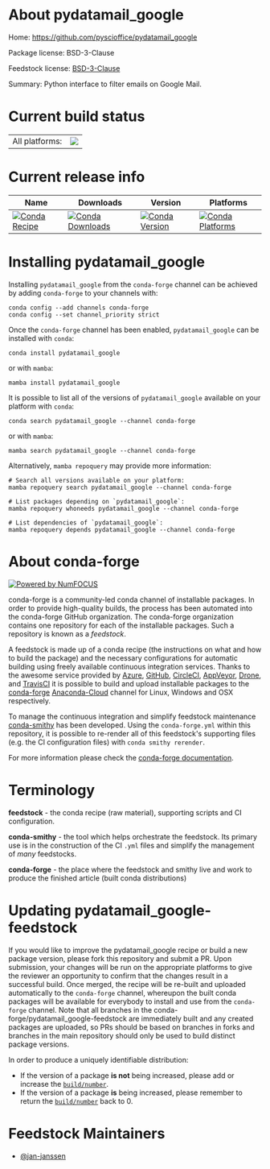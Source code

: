 About pydatamail_google
=======================

Home: https://github.com/pyscioffice/pydatamail_google

Package license: BSD-3-Clause

Feedstock license: [BSD-3-Clause](https://github.com/conda-forge/pydatamail_google-feedstock/blob/main/LICENSE.txt)

Summary: Python interface to filter emails on Google Mail.

Current build status
====================


<table><tr><td>All platforms:</td>
    <td>
      <a href="https://dev.azure.com/conda-forge/feedstock-builds/_build/latest?definitionId=15420&branchName=main">
        <img src="https://dev.azure.com/conda-forge/feedstock-builds/_apis/build/status/pydatamail_google-feedstock?branchName=main">
      </a>
    </td>
  </tr>
</table>

Current release info
====================

| Name | Downloads | Version | Platforms |
| --- | --- | --- | --- |
| [![Conda Recipe](https://img.shields.io/badge/recipe-pydatamail_google-green.svg)](https://anaconda.org/conda-forge/pydatamail_google) | [![Conda Downloads](https://img.shields.io/conda/dn/conda-forge/pydatamail_google.svg)](https://anaconda.org/conda-forge/pydatamail_google) | [![Conda Version](https://img.shields.io/conda/vn/conda-forge/pydatamail_google.svg)](https://anaconda.org/conda-forge/pydatamail_google) | [![Conda Platforms](https://img.shields.io/conda/pn/conda-forge/pydatamail_google.svg)](https://anaconda.org/conda-forge/pydatamail_google) |

Installing pydatamail_google
============================

Installing `pydatamail_google` from the `conda-forge` channel can be achieved by adding `conda-forge` to your channels with:

```
conda config --add channels conda-forge
conda config --set channel_priority strict
```

Once the `conda-forge` channel has been enabled, `pydatamail_google` can be installed with `conda`:

```
conda install pydatamail_google
```

or with `mamba`:

```
mamba install pydatamail_google
```

It is possible to list all of the versions of `pydatamail_google` available on your platform with `conda`:

```
conda search pydatamail_google --channel conda-forge
```

or with `mamba`:

```
mamba search pydatamail_google --channel conda-forge
```

Alternatively, `mamba repoquery` may provide more information:

```
# Search all versions available on your platform:
mamba repoquery search pydatamail_google --channel conda-forge

# List packages depending on `pydatamail_google`:
mamba repoquery whoneeds pydatamail_google --channel conda-forge

# List dependencies of `pydatamail_google`:
mamba repoquery depends pydatamail_google --channel conda-forge
```


About conda-forge
=================

[![Powered by
NumFOCUS](https://img.shields.io/badge/powered%20by-NumFOCUS-orange.svg?style=flat&colorA=E1523D&colorB=007D8A)](https://numfocus.org)

conda-forge is a community-led conda channel of installable packages.
In order to provide high-quality builds, the process has been automated into the
conda-forge GitHub organization. The conda-forge organization contains one repository
for each of the installable packages. Such a repository is known as a *feedstock*.

A feedstock is made up of a conda recipe (the instructions on what and how to build
the package) and the necessary configurations for automatic building using freely
available continuous integration services. Thanks to the awesome service provided by
[Azure](https://azure.microsoft.com/en-us/services/devops/), [GitHub](https://github.com/),
[CircleCI](https://circleci.com/), [AppVeyor](https://www.appveyor.com/),
[Drone](https://cloud.drone.io/welcome), and [TravisCI](https://travis-ci.com/)
it is possible to build and upload installable packages to the
[conda-forge](https://anaconda.org/conda-forge) [Anaconda-Cloud](https://anaconda.org/)
channel for Linux, Windows and OSX respectively.

To manage the continuous integration and simplify feedstock maintenance
[conda-smithy](https://github.com/conda-forge/conda-smithy) has been developed.
Using the ``conda-forge.yml`` within this repository, it is possible to re-render all of
this feedstock's supporting files (e.g. the CI configuration files) with ``conda smithy rerender``.

For more information please check the [conda-forge documentation](https://conda-forge.org/docs/).

Terminology
===========

**feedstock** - the conda recipe (raw material), supporting scripts and CI configuration.

**conda-smithy** - the tool which helps orchestrate the feedstock.
                   Its primary use is in the construction of the CI ``.yml`` files
                   and simplify the management of *many* feedstocks.

**conda-forge** - the place where the feedstock and smithy live and work to
                  produce the finished article (built conda distributions)


Updating pydatamail_google-feedstock
====================================

If you would like to improve the pydatamail_google recipe or build a new
package version, please fork this repository and submit a PR. Upon submission,
your changes will be run on the appropriate platforms to give the reviewer an
opportunity to confirm that the changes result in a successful build. Once
merged, the recipe will be re-built and uploaded automatically to the
`conda-forge` channel, whereupon the built conda packages will be available for
everybody to install and use from the `conda-forge` channel.
Note that all branches in the conda-forge/pydatamail_google-feedstock are
immediately built and any created packages are uploaded, so PRs should be based
on branches in forks and branches in the main repository should only be used to
build distinct package versions.

In order to produce a uniquely identifiable distribution:
 * If the version of a package **is not** being increased, please add or increase
   the [``build/number``](https://docs.conda.io/projects/conda-build/en/latest/resources/define-metadata.html#build-number-and-string).
 * If the version of a package **is** being increased, please remember to return
   the [``build/number``](https://docs.conda.io/projects/conda-build/en/latest/resources/define-metadata.html#build-number-and-string)
   back to 0.

Feedstock Maintainers
=====================

* [@jan-janssen](https://github.com/jan-janssen/)

